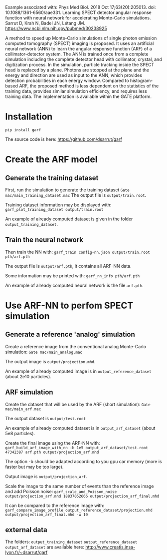 
Example associated with:
Phys Med Biol. 2018 Oct 17;63(20):205013. doi: 10.1088/1361-6560/aae331. Learning SPECT detector angular response function with neural network for accelerating Monte-Carlo simulations. Sarrut D, Krah N, Badel JN, Létang JM. https://www.ncbi.nlm.nih.gov/pubmed/30238925

A method to speed up Monte-Carlo simulations of single photon emission computed tomography (SPECT) imaging is proposed. It uses an artificial neural network (ANN) to learn the angular response function (ARF) of a collimator-detector system. The ANN is trained once from a complete simulation including the complete detector head with collimator, crystal, and digitization process. In the simulation, particle tracking inside the SPECT head is replaced by a plane. Photons are stopped at the plane and the energy and direction are used as input to the ANN, which provides detection probabilities in each energy window. Compared to histogram-based ARF, the proposed method is less dependent on the statistics of the training data, provides similar simulation efficiency, and requires less training data. The implementation is available within the GATE platform.

# Installation

```pip install garf```

The source code is here: https://github.com/dsarrut/garf

# Create the ARF model

## Generate the training dataset

First, run the simulation to generate the training dataset
```Gate mac/main_training_dataset.mac```
The output file is ```output/train.root```. 

Training dataset information may be displayed with: 
```garf_plot_training_dataset output/train.root```

An example of already computed dataset is given in the folder ```output_training_dataset```.

## Train the neural network

Then train the NN with:
```garf_train config-nn.json output/train.root pth/arf.pth```

The output file is ```output/arf.pth```, it contains all ARF-NN data. 

Some information may be printed with:
```garf_nn_info pth/arf.pth```

An example of already computed neural network is the file ```arf.pth```.

# Use ARF-NN to perfom SPECT simulation

## Generate a reference 'analog' simulation

Create a reference image from the conventional analog Monte-Carlo simulation:
```Gate mac/main_analog.mac```

The output image is ```output/projection.mhd```.

An example of already computed image is in ```output_reference_dataset``` (about 2e10 particles).


## ARF simulation

Create the dataset that will be used by the ARF (short simulation):
```Gate mac/main_arf.mac```

The output dataset is ```output/test.root```

An example of already computed dataset is in ```output_arf_dataset``` (about 5e8 particles).

Create the final image using the ARF-NN with: 
```garf_build_arf_image_with_nn -b 1e5 output_arf_dataset/test.root 47342387 arf.pth output/projection_arf.mhd```

The option -b should be adapted according to you gpu car memory (more is faster but may be too large).

Output image is ```output/projection_arf```. 

Scale the image to the same number of events than the reference image and add Poisson noise:
```garf_scale_and_Poisson_noise output/projection_arf.mhd 18837052666 output/projection_arf_final.mhd```

It can be compared to the reference image with:
```garf_compare_image_profile output_reference_dataset/projection.mhd output/projection_arf_final.mhd -w 10```

## external data

The folders: 
```output_training_dataset```
```output_reference_dataset```
```output_arf_dataset```
are available here: http://www.creatis.insa-lyon.fr/~dsarrut/garf



